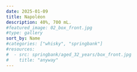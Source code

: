 ```yaml
---
date: 2025-01-09
title: Napoléon
description: 40%, 700 mL.
#featured_image: 02_box_front.jpg
#type: gallery
sort_by: Name
#categories: ["whisky", "springbank"]
#resources:
#  - src: springbank/aged_32_years/box_front.jpg
#    title: "anyway"
---
```

